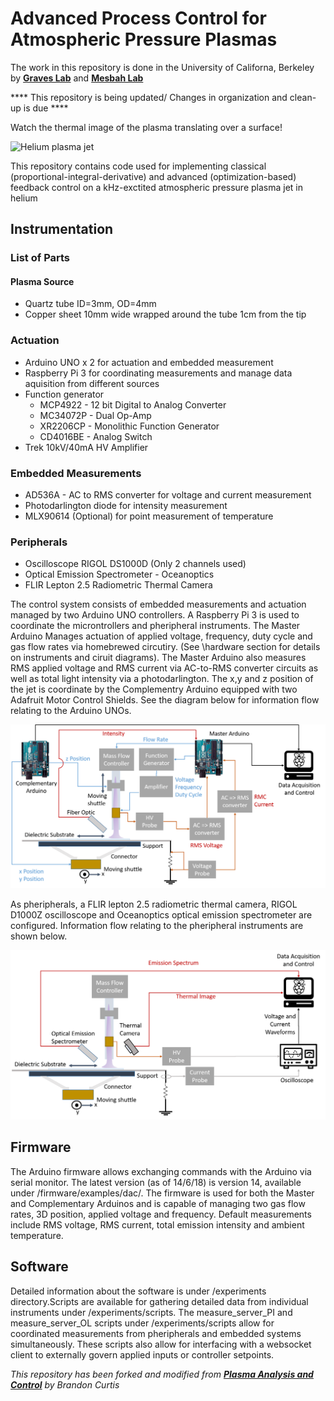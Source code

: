 # Advanced Process Control for Atmospheric Pressure Plasmas

The work in this repository is done in the University of Californa, Berkeley by [**Graves Lab**](http://www.graveslab.org) and [**Mesbah Lab**](http://www.mesbahlab.com/)


**** This repository is being updated/ Changes in organization and clean-up is due ****

Watch the thermal image of the plasma translating over a surface!

![Helium plasma jet](/Img/moving_jet.gif)

This repository contains code used for implementing classical (proportional-integral-derivative) and advanced (optimization-based) feedback control on a kHz-exctited atmospheric pressure plasma jet in helium 

## Instrumentation 

### List of Parts
#### Plasma Source
* Quartz tube ID=3mm, OD=4mm
* Copper sheet 10mm wide wrapped around the tube 1cm from the tip
### Actuation
* Arduino UNO x 2 for actuation and embedded measurement
* Raspberry Pi 3 for coordinating measurements and manage data aquisition from different sources
* Function generator
  * MCP4922 - 12 bit Digital to Analog Converter
  * MC34072P - Dual Op-Amp
  * XR2206CP - Monolithic Function Generator
  * CD4016BE - Analog Switch
* Trek 10kV/40mA HV Amplifier
### Embedded Measurements
* AD536A - AC to RMS converter for voltage and current measurement
* Photodarlington diode for intensity measurement 
* MLX90614 (Optional) for point measurement of temperature
### Peripherals
* Oscilloscope RIGOL DS1000D (Only 2 channels used)
* Optical Emission Spectrometer - Oceanoptics 
* FLIR Lepton 2.5 Radiometric Thermal Camera



The control system consists of embedded measurements and actuation managed by two Arduino UNO controllers. A Raspberry Pi 3 is used to coordinate the microntrollers and pheripheral instruments. The Master Arduino Manages actuation of applied voltage, frequency, duty cycle and gas flow rates via homebrewed circutiry. (See \hardware section for details on instruments and ciruit diagrams). The Master Arduino also measures RMS applied voltage and RMS current via AC-to-RMS converter circuits as well as total light intensity via a photodarlington. The x,y and z position of the jet is coordinate by the Complementry Arduino equipped with two Adafruit Motor Control Shields. See the diagram below for information flow relating to the Arduino UNOs. 

![Helium plasma jet](/Img/APPJ_diagram_embedded.png)

As pheripherals, a FLIR lepton 2.5 radiometric thermal camera, RIGOL D1000Z oscilloscope and Oceanoptics optical emission spectrometer are configured. Information flow relating to the pheripheral instruments are shown below.

![Helium plasma jet](/Img/APPJ_diagram_pheripherals.png)

## Firmware
The Arduino firmware allows exchanging commands with the Arduino via serial monitor. The latest version (as of 14/6/18) is version 14, available under /firmware/examples/dac/. The firmware is used for both the Master and Complementary Arduinos and is capable of managing two gas flow rates, 3D position, applied voltage and frequency. Default measurements include RMS voltage, RMS current, total emission intensity and ambient temperature.

## Software 
Detailed information about the software is under /experiments directory.Scripts are available for gathering detailed data from individual instruments under /experiments/scripts. The measure_server_PI and measure_server_OL scripts under /experiments/scripts allow for coordinated measurements from pheripherals and embedded systems simultaneously. These scripts also allow for interfacing with a websocket client to externally govern applied inputs or controller setpoints.



*This repository has been forked and modified from [**Plasma Analysis and Control**](https://github.com/brandoncurtis/plasma-control) by Brandon Curtis*
